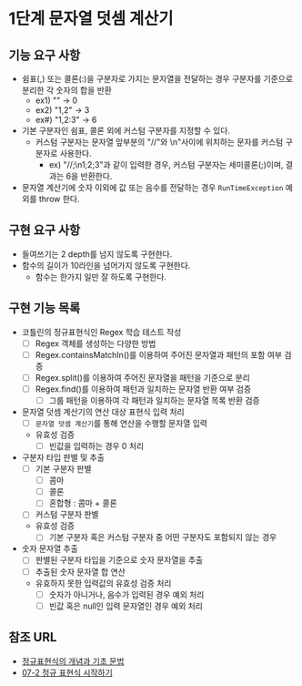 1단계 문자열 덧셈 계산기
===

## 기능 요구 사항
* 쉼표(,) 또는 콜론(:)을 구분자로 가지는 문자열을 전달하는 경우 구분자를 기준으로 분리한 각 숫자의 합을 반환
  * ex1) "" -> 0
  * ex2) "1,2" -> 3
  * ex#) "1,2:3" -> 6
* 기본 구분자인 쉼표, 콜론 외에 커스텀 구분자를 지정할 수 있다.
  * 커스텀 구분자는 문자열 앞부분의 "//"와 \n"사이에 위치하는 문자를 커스텀 구분자로 사용한다.
    * ex) "//;\n1;2;3"과 같이 입력한 경우, 커스텀 구분자는 세미콜론(;)이며, 결과는 6을 반환한다.
* 문자열 계산기에 숫자 이외에 값 또는 음수를 전달하는 경우 `RunTimeException` 예외를 throw 한다.

## 구현 요구 사항
* 들여쓰기는 2 depth를 넘지 않도록 구현한다.
* 함수의 길이가 10라인을 넘어가지 않도록 구현한다.
  *  함수는 한가지 일만 잘 하도록 구현한다.

## 구현 기능 목록
* 코틀린의 정규표현식인 Regex 학습 테스트 작성
  * [ ] Regex 객체를 생성하는 다양한 방법
  * [ ] Regex.containsMatchIn()를 이용하여 주어진 문자열과 패턴의 포함 여부 검증
  * [ ] Regex.split()를 이용하여 주어진 문자열을 패턴을 기준으로 분리
  * [ ] Regex.find()를 이용하여 패턴과 일치하는 문자열 반환 여부 검증
    * [ ] 그룹 패턴을 이용하여 각 패턴과 일치하는 문자열 목록 반환 검증 

* 문자열 덧셈 계산기의 연산 대상 표현식 입력 처리
  * [ ] `문자열 덧셈 계산기`를 통해 연산을 수행할 문자열 입력
  * 유효성 검증
    * [ ] 빈값을 입력하는 경우 0 처리

* 구분자 타입 판별 및 추출
  * [ ] 기본 구분자 판별
    * [ ] 콤마
    * [ ] 콜론
    * [ ] 혼합형 : 콤마 + 콜론
  * [ ] 커스텀 구분자 판별
  * 유효성 검증
    * [ ] 기본 구분자 혹은 커스텀 구분자 중 어떤 구분자도 포함되지 않는 경우

* 숫자 문자열 추출
  * [ ] 판별된 구분자 타입을 기준으로 숫자 문자열을 추출
  * [ ] 추출된 숫자 문자열 합 연산
  * 유효하지 못한 입력값의 유효성 검증 처리
    * [ ] 숫자가 아니거나, 음수가 입력된 경우 예외 처리
    * [ ] 빈값 혹은 null인 입력 문자열인 경우 예외 처리

## 참조 URL
- [정규표현식의 개념과 기초 문법](https://soooprmx.com/%EC%A0%95%EA%B7%9C%ED%91%9C%ED%98%84%EC%8B%9D%EC%9D%98-%EA%B0%9C%EB%85%90%EA%B3%BC-%EA%B8%B0%EC%B4%88-%EB%AC%B8%EB%B2%95/)
- [07-2 정규 표현식 시작하기](https://wikidocs.net/4308)
